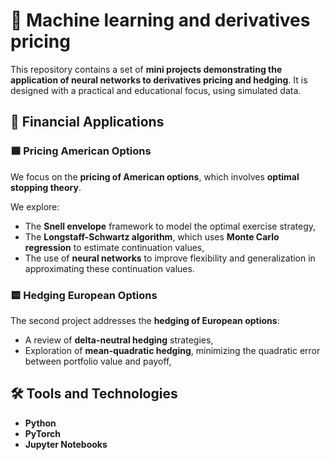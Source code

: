 # 📘  Machine learning and derivatives pricing

This repository contains a set of **mini projects demonstrating the application of neural networks to derivatives pricing and hedging**. It is designed with a practical and educational focus, using simulated data.


## 💼 Financial Applications

### 🟦 Pricing American Options

We focus on the **pricing of American options**, which involves **optimal stopping theory**.

We explore:
- The **Snell envelope** framework to model the optimal exercise strategy,
- The **Longstaff-Schwartz algorithm**, which uses **Monte Carlo regression** to estimate continuation values,
- The use of **neural networks** to improve flexibility and generalization in approximating these continuation values.

### 🟨 Hedging European Options

The second project addresses the **hedging of European options**:
- A review of **delta-neutral hedging** strategies,
- Exploration of **mean-quadratic hedging**, minimizing the quadratic error between portfolio value and payoff,


## 🛠️ Tools and Technologies

- **Python**
- **PyTorch**
- **Jupyter Notebooks**


